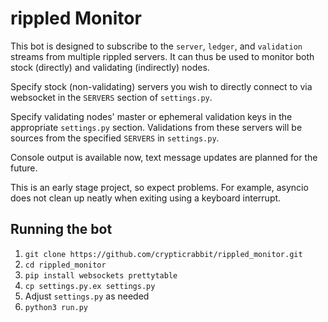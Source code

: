 # rippled Monitor
This bot is designed to subscribe to the `server`, `ledger`, and `validation` streams from multiple rippled servers. It can thus be used to monitor both stock (directly) and validating (indirectly) nodes.

Specify stock (non-validating) servers you wish to directly connect to via websocket in the `SERVERS` section of `settings.py`.

Specify validating nodes' master or ephemeral validation keys in the appropriate `settings.py` section. Validations from these servers will be sources from the specified `SERVERS` in `settings.py`.

Console output is available now, text message updates are planned for the future.

This is an early stage project, so expect problems. For example, asyncio does not clean up neatly when exiting using a keyboard interrupt.

## Running the bot
1. `git clone https://github.com/crypticrabbit/rippled_monitor.git`
2. `cd rippled_monitor`
3. `pip install websockets prettytable`
4. `cp settings.py.ex settings.py`
5. Adjust `settings.py` as needed
6. `python3 run.py`
